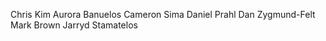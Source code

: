   Chris Kim
Aurora Banuelos
Cameron Sima
Daniel Prahl
Dan Zygmund-Felt
Mark Brown
Jarryd Stamatelos
